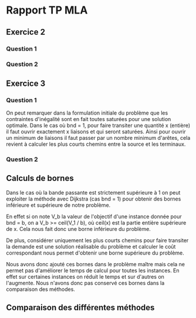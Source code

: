 # Rapport TP MLA

## Exercice 2

### Question 1

### Question 2

## Exercice 3

### Question 1

On peut remarquer dans la formulation initiale du problème que les contraintes d'inégalité sont en fait toutes saturées pour une solution optimale. Dans le cas où bnd = 1, pour faire transiter une quantité x (entière) il faut ouvrir exactement x liaisons et qui seront saturées. Ainsi pour ouvrir un minimum de liaisons il faut passer par un nombre minimum d'arêtes, cela revient à calculer les plus courts chemins entre la source et les terminaux. 

### Question 2

## Calculs de bornes

Dans le cas où la bande passante est strictement supérieure à 1 on peut exploiter la méthode avec Dijkstra (cas bnd = 1) pour obtenir des bornes inférieure et supérieure de notre problème.

En effet si on note V_b la valeur de l'objectif d'une instance donnée pour bnd = b, on a V_b >= ceil(V_1 / b), où ceil(x) est la partie entière supérieure de x.
Cela nous fait donc une borne inférieure du problème.

De plus, considérer uniquement les plus courts chemins pour faire transiter la demande est une solution réalisable du problème et calculer le coût correspondant nous permet d'obtenir une borne supérieure du problème.

Nous avons donc ajouté ces bornes dans le problème maître mais cela ne permet pas d'améliorer le temps de calcul pour toutes les instances. En effet sur certaines instances on réduit le temps et sur d'autres on l'augmente. Nous n'avons donc pas conservé ces bornes dans la comparaison des méthodes.

## Comparaison des différentes méthodes